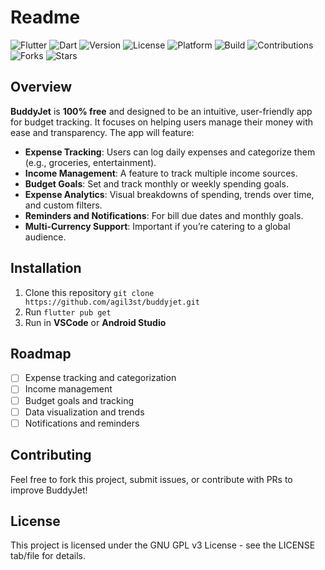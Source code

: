 # Readme

![Flutter](https://img.shields.io/badge/Flutter-3.24.1-blue?logo=flutter)
![Dart](https://img.shields.io/badge/Dart-3.5.1-blue?logo=dart)
![Version](https://img.shields.io/badge/version-1.0.0-green)
![License](https://img.shields.io/badge/license-GPLv3-blue)
![Platform](https://img.shields.io/badge/platform-Android-orange)
![Build](https://img.shields.io/badge/build-passing-brightgreen)
![Contributions](https://img.shields.io/badge/contributions-welcome-brightgreen)
![Forks](https://img.shields.io/github/forks/agil3st/buddyjet)
![Stars](https://img.shields.io/github/stars/agil3st/buddyjet)

## Overview

**BuddyJet** is **100% free** and designed to be an intuitive, user-friendly app for budget tracking. It focuses on helping users manage their money with ease and transparency. The app will feature:

* **Expense Tracking**: Users can log daily expenses and categorize them (e.g., groceries, entertainment).
* **Income Management**: A feature to track multiple income sources.
* **Budget Goals**: Set and track monthly or weekly spending goals.
* **Expense Analytics**: Visual breakdowns of spending, trends over time, and custom filters.
* **Reminders and Notifications**: For bill due dates and monthly goals.
* **Multi-Currency Support**: Important if you’re catering to a global audience.

## Installation

1. Clone this repository
   `git clone https://github.com/agil3st/buddyjet.git`
2. Run `flutter pub get`
3. Run in **VSCode** or **Android Studio**

## Roadmap

- [ ] Expense tracking and categorization
- [ ] Income management
- [ ] Budget goals and tracking
- [ ] Data visualization and trends
- [ ] Notifications and reminders

## Contributing

Feel free to fork this project, submit issues, or contribute with PRs to improve BuddyJet!

## License

This project is licensed under the GNU GPL v3 License - see the LICENSE tab/file for details.



